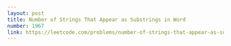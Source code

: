 ```yaml
---
layout: post
title: Number of Strings That Appear as Substrings in Word
number: 1967
link: https://leetcode.com/problems/number-of-strings-that-appear-as-substrings-in-word
---
```

